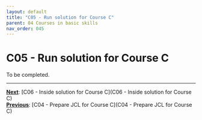 ```yaml
---
layout: default
title: "C05 - Run solution for Course C"
parent: 04 Courses in basic skills
nav_order: 045
---
```


# C05 - Run solution for Course C

To be completed.  




---
**<u>Next</u>**: [C06 - Inside solution for Course C](C06 - Inside solution for Course C)   
**<u>Previous</u>**: [C04 - Prepare JCL for Course C](C04 - Prepare JCL for Course C)  
